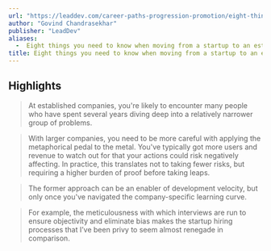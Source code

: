 ```yaml
---
url: "https://leaddev.com/career-paths-progression-promotion/eight-things-you-need-know-when-moving-startup-established-tech"
author: "Govind Chandrasekhar"
publisher: "LeadDev"
aliases:
  -  Eight things you need to know when moving from a startup to an established tech company
title: Eight things you need to know when moving from a startup to an established tech company
---
```


## Highlights
> At established companies, you're likely to encounter many people who have spent several years diving deep into a relatively narrower group of problems.

> With larger companies, you need to be more careful with applying the metaphorical pedal to the metal. You've typically got more users and revenue to watch out for that your actions could risk negatively affecting. In practice, this translates not to taking fewer risks, but requiring a higher burden of proof before taking leaps.

> The former approach can be an enabler of development velocity, but only once you've navigated the company-specific learning curve.

> For example, the meticulousness with which interviews are run to ensure objectivity and eliminate bias makes the startup hiring processes that I’ve been privy to seem almost renegade in comparison.

